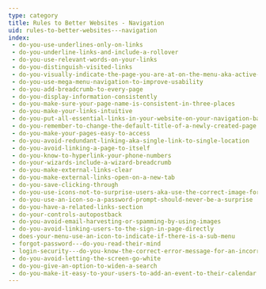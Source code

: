 ```yaml
---
type: category
title: Rules to Better Websites - Navigation
uid: rules-to-better-websites---navigation
index:
 - do-you-use-underlines-only-on-links
 - do-you-underline-links-and-include-a-rollover
 - do-you-use-relevant-words-on-your-links
 - do-you-distinguish-visited-links
 - do-you-visually-indicate-the-page-you-are-at-on-the-menu-aka-active-state
 - do-you-use-mega-menu-navigation-to-improve-usability
 - do-you-add-breadcrumb-to-every-page
 - do-you-display-information-consistently
 - do-you-make-sure-your-page-name-is-consistent-in-three-places
 - do-you-make-your-links-intuitive
 - do-you-put-all-essential-links-in-your-website-on-your-navigation-bar
 - do-you-remember-to-change-the-default-title-of-a-newly-created-page
 - do-you-make-your-pages-easy-to-access
 - do-you-avoid-redundant-linking-aka-single-link-to-single-location
 - do-you-avoid-linking-a-page-to-itself
 - do-you-know-to-hyperlink-your-phone-numbers
 - do-your-wizards-include-a-wizard-breadcrumb
 - do-you-make-external-links-clear
 - do-you-make-external-links-open-on-a-new-tab
 - do-you-save-clicking-through
 - do-you-use-icons-not-to-surprise-users-aka-use-the-correct-image-for-files
 - do-you-use-an-icon-so-a-password-prompt-should-never-be-a-surprise
 - do-you-have-a-related-links-section
 - do-your-controls-autopostback
 - do-you-avoid-email-harvesting-or-spamming-by-using-images
 - do-you-avoid-linking-users-to-the-sign-in-page-directly
 - does-your-menu-use-an-icon-to-indicate-if-there-is-a-sub-menu
 - forgot-password---do-you-read-their-mind
 - login-security---do-you-know-the-correct-error-message-for-an-incorrect-user-name-or-password
 - do-you-avoid-letting-the-screen-go-white
 - do-you-give-an-option-to-widen-a-search
 - do-you-make-it-easy-to-your-users-to-add-an-event-to-their-calendar
---
```




